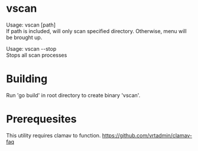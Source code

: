# vscan
Usage: vscan [path] <br/>
If path is included, will only scan specified directory. Otherwise, menu will be brought up.

Usage: vscan --stop <br/>
Stops all scan processes

# Building
Run 'go build' in root directory to create binary 'vscan'. <br />

# Prerequesites
This utility requires clamav to function. 
https://github.com/vrtadmin/clamav-faq
